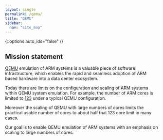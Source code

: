 ```yaml
---
layout: single
permalink: /qemu/
title: "QEMU"
sidebar:
  nav: "site_map"
---
```


{::options auto_ids="false" /}

## Mission statement  

[QEMU](https://www.qemu.org/) emulation of ARM systems is a valuable piece of software infrastructure, which enables the rapid and seamless adoption of ARM based hardware into a data center ecosystem.

Today there are limits on the configuration and scaling of ARM systems within QEMU system emulation.  For example, the number of ARM cores is limited to [123]() under a typical QEMU configuration.

Moreover the scaling of QEMU with large numbers of cores limits the practical usable number of cores to about half that 123 core limit in many cases.

Our goal is to enable QEMU emulation of ARM systems with an emphasis on scaling to large numbers of cores.

  